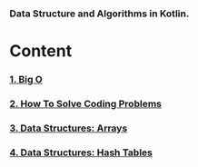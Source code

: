 ### Data Structure and Algorithms in Kotlin.

# Content
### [1. Big O](https://github.com/vitorhm/dsa-kotlin/tree/main/src/main/kotlin/bigO)
### [2. How To Solve Coding Problems](https://github.com/vitorhm/dsa-kotlin/tree/main/src/main/kotlin/htscp)
### [3. Data Structures: Arrays](https://github.com/vitorhm/dsa-kotlin/tree/main/src/main/kotlin/dsarray)
### [4. Data Structures: Hash Tables](https://github.com/vitorhm/dsa-kotlin/tree/main/src/main/kotlin/dshashtable)